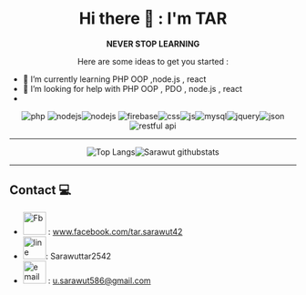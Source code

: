 <div align="center">
<h1>Hi there 👋 : I'm TAR</h1>
<B> NEVER STOP LEARNING </B>
 
 Here are some ideas to get you started :
 
</div>

- 🌱 I’m currently learning PHP OOP ,node.js , react
- 🤔 I’m looking for help with PHP OOP , PDO , node.js , react  
- 
<div align="center">
<img src="https://www.vectorlogo.zone/logos/php/php-horizontal.svg" alt="php"> <img src="https://www.vectorlogo.zone/logos/nodejs/nodejs-horizontal.svg" alt="nodejs"><img src="https://www.vectorlogo.zone/logos/reactjs/reactjs-ar21.svg" alt="nodejs"> <img src="https://www.vectorlogo.zone/logos/firebase/firebase-ar21.svg" alt="firebase"><img src="https://www.vectorlogo.zone/logos/w3_css/w3_css-ar21.svg" alt="css"><img src="https://www.vectorlogo.zone/logos/javascript/javascript-horizontal.svg" alt="js"><img src="https://www.vectorlogo.zone/logos/mysql/mysql-horizontal.svg" alt="mysql"><img src="https://www.vectorlogo.zone/logos/jquery/jquery-horizontal.svg" alt="jquery"><img src="https://www.vectorlogo.zone/logos/json/json-ar21.svg" alt="json"><img src="https://img.icons8.com/external-phatplus-lineal-phatplus/64/000000/external-api-cloud-security-phatplus-lineal-phatplus.png"alt="restful api">

 </div>
 
__________________

<div align="center">
 
![Top Langs](https://github-readme-stats.vercel.app/api/top-langs/?username=sarawut-pcru&langs_count=8&layout=compact)![Sarawut githubstats](https://github-readme-stats.vercel.app/api?username=sarawut-pcru&count_private=true&show_icons=true&theme=algolia)
 
</div>
 
__________________
## Contact 💻 
- <img src="https://www.vectorlogo.zone/logos/facebook/facebook-tile.svg" alt="Fb" width="40" height="40"> : www.facebook.com/tar.sarawut42
- <img src="https://www.vectorlogo.zone/logos/line/line-icon.svg" alt="line" width="40" height="40">: Sarawuttar2542
- <img src="https://www.vectorlogo.zone/logos/gmail/gmail-tile.svg" alt="email" width="40" height="40">  : u.sarawut586@gmail.com

